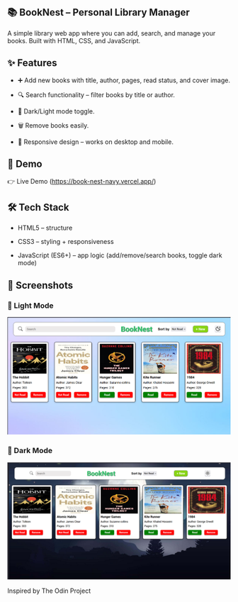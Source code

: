 ## 📚 BookNest – Personal Library Manager

A simple library web app where you can add, search, and manage your books. Built with HTML, CSS, and JavaScript.



## ✨ Features

- ➕ Add new books with title, author, pages, read status, and cover image.

- 🔍 Search functionality – filter books by title or author.

- 🌙 Dark/Light mode toggle.

- 🗑️ Remove books easily.

- 📱 Responsive design – works on desktop and mobile.


## 🚀 Demo
👉 Live Demo (https://book-nest-navy.vercel.app/)


## 🛠️ Tech Stack
- HTML5 – structure

- CSS3 – styling + responsiveness

- JavaScript (ES6+) – app logic (add/remove/search books, toggle dark mode)


## 📸 Screenshots  

### 🔆 Light Mode  
![Light Mode Screenshot](images/day-mode.png)  

### 🌙 Dark Mode  
![Dark Mode Screenshot](images/night-mode.png)  


Inspired by The Odin Project
